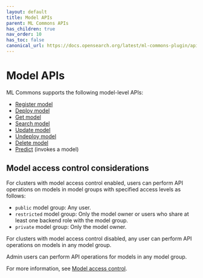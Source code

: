 ```yaml
---
layout: default
title: Model APIs
parent: ML Commons APIs
has_children: true
nav_order: 10
has_toc: false
canonical_url: https://docs.opensearch.org/latest/ml-commons-plugin/api/model-apis/index/
---
```


# Model APIs

ML Commons supports the following model-level APIs:

- [Register model]({{site.url}}{{site.baseurl}}/ml-commons-plugin/api/model-apis/register-model/)
- [Deploy model]({{site.url}}{{site.baseurl}}/ml-commons-plugin/api/model-apis/deploy-model/)
- [Get model]({{site.url}}{{site.baseurl}}/ml-commons-plugin/api/model-apis/get-model/)
- [Search model]({{site.url}}{{site.baseurl}}/ml-commons-plugin/api/model-apis/search-model/)
- [Update model]({{site.url}}{{site.baseurl}}/ml-commons-plugin/api/model-apis/update-model/)
- [Undeploy model]({{site.url}}{{site.baseurl}}/ml-commons-plugin/api/model-apis/undeploy-model/)
- [Delete model]({{site.url}}{{site.baseurl}}/ml-commons-plugin/api/model-apis/delete-model/)
- [Predict]({{site.url}}{{site.baseurl}}/ml-commons-plugin/api/train-predict/predict/) (invokes a model)

## Model access control considerations

For clusters with model access control enabled, users can perform API operations on models in model groups with specified access levels as follows:

- `public` model group: Any user.
- `restricted` model group: Only the model owner or users who share at least one backend role with the model group.
- `private` model group: Only the model owner. 

For clusters with model access control disabled, any user can perform API operations on models in any model group. 

Admin users can perform API operations for models in any model group. 

For more information, see [Model access control]({{site.url}}{{site.baseurl}}/ml-commons-plugin/model-access-control/).
